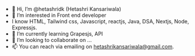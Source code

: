 - 👋 Hi, I’m @hetashridk (Hetashri Kansariwala)
- 👀 I’m interested in Front end developer
- I know HTML, Tailwind css, Javascript, reactjs, Java, DSA, Nextjs, Node, Expressjs.
- 🌱 I’m currently learning Grapesjs, API
- 💞️ I’m looking to collaborate on ...
- 📫 You can reach via emailing on hetashrikansariwala@gmail.com.

<!---
hetashridk/hetashridk is a ✨ special ✨ repository because its `README.md` (this file) appears on your GitHub profile.
You can click the Preview link to take a look at your changes.
--->
